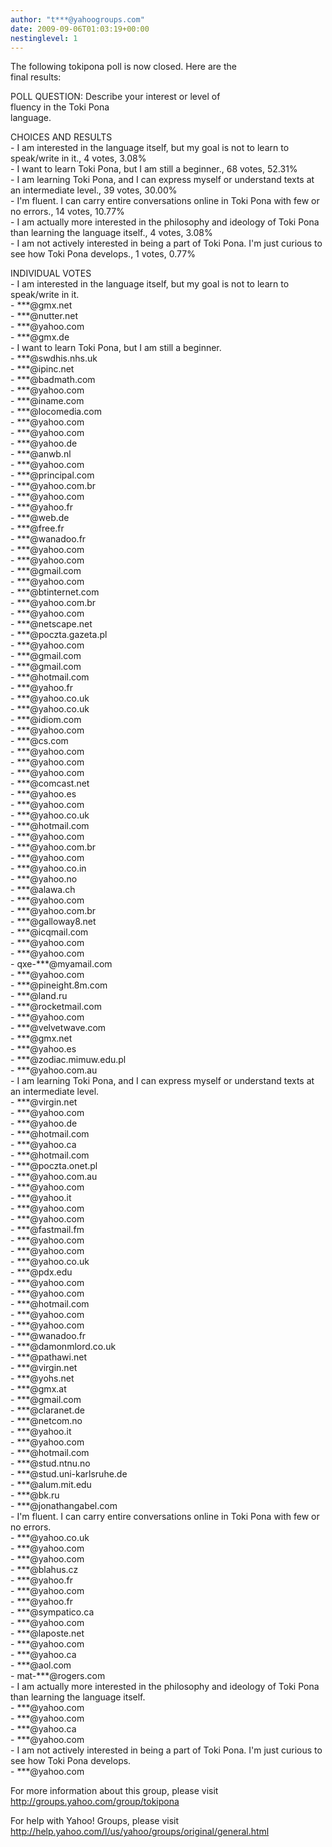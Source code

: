```yaml
---
author: "t***@yahoogroups.com"
date: 2009-09-06T01:03:19+00:00
nestinglevel: 1
---
```

The following tokipona poll is now closed. Here are the  
final results:  
  
  
POLL QUESTION: Describe your interest or level of  
fluency in the Toki Pona  
language.  
  
CHOICES AND RESULTS  
\- I am interested in the language itself, but my goal is not to learn to speak/write in it., 4 votes, 3.08%  
\- I want to learn Toki Pona, but I am still a beginner., 68 votes, 52.31%  
\- I am learning Toki Pona, and I can express myself or understand texts at an intermediate level., 39 votes, 30.00%  
\- I'm fluent. I can carry entire conversations online in Toki Pona with few or no errors., 14 votes, 10.77%  
\- I am actually more interested in the philosophy and ideology of Toki Pona than learning the language itself., 4 votes, 3.08%  
\- I am not actively interested in being a part of Toki Pona. I'm just curious to see how Toki Pona develops., 1 votes, 0.77%  
  
INDIVIDUAL VOTES  
\- I am interested in the language itself, but my goal is not to learn to speak/write in it.  
\- \*\*\*@gmx.net  
\- \*\*\*@nutter.net  
\- \*\*\*@yahoo.com  
\- \*\*\*@gmx.de  
\- I want to learn Toki Pona, but I am still a beginner.  
\- \*\*\*@swdhis.nhs.uk  
\- \*\*\*@ipinc.net  
\- \*\*\*@badmath.com  
\- \*\*\*@yahoo.com  
\- \*\*\*@iname.com  
\- \*\*\*@locomedia.com  
\- \*\*\*@yahoo.com  
\- \*\*\*@yahoo.com  
\- \*\*\*@yahoo.de  
\- \*\*\*@anwb.nl  
\- \*\*\*@yahoo.com  
\- \*\*\*@principal.com  
\- \*\*\*@yahoo.com.br  
\- \*\*\*@yahoo.com  
\- \*\*\*@yahoo.fr  
\- \*\*\*@web.de  
\- \*\*\*@free.fr  
\- \*\*\*@wanadoo.fr  
\- \*\*\*@yahoo.com  
\- \*\*\*@yahoo.com  
\- \*\*\*@gmail.com  
\- \*\*\*@yahoo.com  
\- \*\*\*@btinternet.com  
\- \*\*\*@yahoo.com.br  
\- \*\*\*@yahoo.com  
\- \*\*\*@netscape.net  
\- \*\*\*@poczta.gazeta.pl  
\- \*\*\*@yahoo.com  
\- \*\*\*@gmail.com  
\- \*\*\*@gmail.com  
\- \*\*\*@hotmail.com  
\- \*\*\*@yahoo.fr  
\- \*\*\*@yahoo.co.uk  
\- \*\*\*@yahoo.co.uk  
\- \*\*\*@idiom.com  
\- \*\*\*@yahoo.com  
\- \*\*\*@cs.com  
\- \*\*\*@yahoo.com  
\- \*\*\*@yahoo.com  
\- \*\*\*@yahoo.com  
\- \*\*\*@comcast.net  
\- \*\*\*@yahoo.es  
\- \*\*\*@yahoo.com  
\- \*\*\*@yahoo.co.uk  
\- \*\*\*@hotmail.com  
\- \*\*\*@yahoo.com  
\- \*\*\*@yahoo.com.br  
\- \*\*\*@yahoo.com  
\- \*\*\*@yahoo.co.in  
\- \*\*\*@yahoo.no  
\- \*\*\*@alawa.ch  
\- \*\*\*@yahoo.com  
\- \*\*\*@yahoo.com.br  
\- \*\*\*@galloway8.net  
\- \*\*\*@icqmail.com  
\- \*\*\*@yahoo.com  
\- \*\*\*@yahoo.com  
\- qxe-\*\*\*@myamail.com  
\- \*\*\*@yahoo.com  
\- \*\*\*@pineight.8m.com  
\- \*\*\*@land.ru  
\- \*\*\*@rocketmail.com  
\- \*\*\*@yahoo.com  
\- \*\*\*@velvetwave.com  
\- \*\*\*@gmx.net  
\- \*\*\*@yahoo.es  
\- \*\*\*@zodiac.mimuw.edu.pl  
\- \*\*\*@yahoo.com.au  
\- I am learning Toki Pona, and I can express myself or understand texts at an intermediate level.  
\- \*\*\*@virgin.net  
\- \*\*\*@yahoo.com  
\- \*\*\*@yahoo.de  
\- \*\*\*@hotmail.com  
\- \*\*\*@yahoo.ca  
\- \*\*\*@hotmail.com  
\- \*\*\*@poczta.onet.pl  
\- \*\*\*@yahoo.com.au  
\- \*\*\*@yahoo.com  
\- \*\*\*@yahoo.it  
\- \*\*\*@yahoo.com  
\- \*\*\*@yahoo.com  
\- \*\*\*@fastmail.fm  
\- \*\*\*@yahoo.com  
\- \*\*\*@yahoo.com  
\- \*\*\*@yahoo.co.uk  
\- \*\*\*@pdx.edu  
\- \*\*\*@yahoo.com  
\- \*\*\*@yahoo.com  
\- \*\*\*@hotmail.com  
\- \*\*\*@yahoo.com  
\- \*\*\*@yahoo.com  
\- \*\*\*@wanadoo.fr  
\- \*\*\*@damonmlord.co.uk  
\- \*\*\*@pathawi.net  
\- \*\*\*@virgin.net  
\- \*\*\*@yohs.net  
\- \*\*\*@gmx.at  
\- \*\*\*@gmail.com  
\- \*\*\*@claranet.de  
\- \*\*\*@netcom.no  
\- \*\*\*@yahoo.it  
\- \*\*\*@yahoo.com  
\- \*\*\*@hotmail.com  
\- \*\*\*@stud.ntnu.no  
\- \*\*\*@stud.uni-karlsruhe.de  
\- \*\*\*@alum.mit.edu  
\- \*\*\*@bk.ru  
\- \*\*\*@jonathangabel.com  
\- I'm fluent. I can carry entire conversations online in Toki Pona with few or no errors.  
\- \*\*\*@yahoo.co.uk  
\- \*\*\*@yahoo.com  
\- \*\*\*@yahoo.com  
\- \*\*\*@blahus.cz  
\- \*\*\*@yahoo.fr  
\- \*\*\*@yahoo.com  
\- \*\*\*@yahoo.fr  
\- \*\*\*@sympatico.ca  
\- \*\*\*@yahoo.com  
\- \*\*\*@laposte.net  
\- \*\*\*@yahoo.com  
\- \*\*\*@yahoo.ca  
\- \*\*\*@aol.com  
\- mat-\*\*\*@rogers.com  
\- I am actually more interested in the philosophy and ideology of Toki Pona than learning the language itself.  
\- \*\*\*@yahoo.com  
\- \*\*\*@yahoo.com  
\- \*\*\*@yahoo.ca  
\- \*\*\*@yahoo.com  
\- I am not actively interested in being a part of Toki Pona. I'm just curious to see how Toki Pona develops.  
\- \*\*\*@yahoo.com  
  
  
For more information about this group, please visit  
http://groups.yahoo.com/group/tokipona  
  
For help with Yahoo! Groups, please visit  
http://help.yahoo.com/l/us/yahoo/groups/original/general.html
